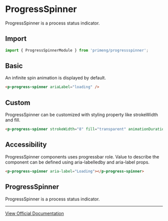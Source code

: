 # ProgressSpinner

ProgressSpinner is a process status indicator.

## Import

```typescript
import { ProgressSpinnerModule } from 'primeng/progressspinner';
```

## Basic

An infinite spin animation is displayed by default.

```html
<p-progress-spinner ariaLabel="loading" />
```

## Custom

ProgressSpinner can be customized with styling property like strokeWidth and fill.

```html
<p-progress-spinner strokeWidth="8" fill="transparent" animationDuration=".5s" [style]="{ width: '50px', height: '50px' }" />
```

## Accessibility

ProgressSpinner components uses progressbar role. Value to describe the component can be defined using aria-labelledby and aria-label props.

```html
<p-progress-spinner aria-label="Loading"></p-progress-spinner>
```

## ProgressSpinner

ProgressSpinner is a process status indicator.

---

[View Official Documentation](https://primeng.org/progressspinner)
